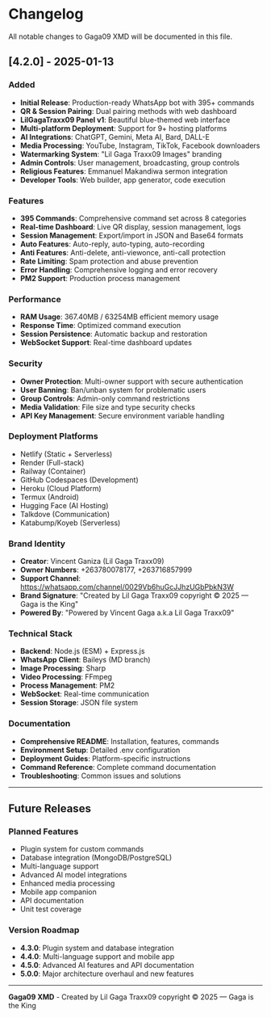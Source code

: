 # Changelog

All notable changes to Gaga09 XMD will be documented in this file.

## [4.2.0] - 2025-01-13

### Added
- **Initial Release**: Production-ready WhatsApp bot with 395+ commands
- **QR & Session Pairing**: Dual pairing methods with web dashboard
- **LilGagaTraxx09 Panel v1**: Beautiful blue-themed web interface
- **Multi-platform Deployment**: Support for 9+ hosting platforms
- **AI Integrations**: ChatGPT, Gemini, Meta AI, Bard, DALL-E
- **Media Processing**: YouTube, Instagram, TikTok, Facebook downloaders
- **Watermarking System**: "Lil Gaga Traxx09 Images" branding
- **Admin Controls**: User management, broadcasting, group controls
- **Religious Features**: Emmanuel Makandiwa sermon integration
- **Developer Tools**: Web builder, app generator, code execution

### Features
- **395 Commands**: Comprehensive command set across 8 categories
- **Real-time Dashboard**: Live QR display, session management, logs
- **Session Management**: Export/import in JSON and Base64 formats
- **Auto Features**: Auto-reply, auto-typing, auto-recording
- **Anti Features**: Anti-delete, anti-viewonce, anti-call protection
- **Rate Limiting**: Spam protection and abuse prevention
- **Error Handling**: Comprehensive logging and error recovery
- **PM2 Support**: Production process management

### Performance
- **RAM Usage**: 367.40MB / 63254MB efficient memory usage
- **Response Time**: Optimized command execution
- **Session Persistence**: Automatic backup and restoration
- **WebSocket Support**: Real-time dashboard updates

### Security
- **Owner Protection**: Multi-owner support with secure authentication
- **User Banning**: Ban/unban system for problematic users
- **Group Controls**: Admin-only command restrictions
- **Media Validation**: File size and type security checks
- **API Key Management**: Secure environment variable handling

### Deployment Platforms
- Netlify (Static + Serverless)
- Render (Full-stack)
- Railway (Container)
- GitHub Codespaces (Development)
- Heroku (Cloud Platform)
- Termux (Android)
- Hugging Face (AI Hosting)
- Talkdove (Communication)
- Katabump/Koyeb (Serverless)

### Brand Identity
- **Creator**: Vincent Ganiza (Lil Gaga Traxx09)
- **Owner Numbers**: +263780078177, +263716857999
- **Support Channel**: https://whatsapp.com/channel/0029Vb6huGcJJhzUGbPbkN3W
- **Brand Signature**: "Created by Lil Gaga Traxx09 copyright ©️ 2025 — Gaga is the King"
- **Powered By**: "Powered by Vincent Gaga a.k.a Lil Gaga Traxx09"

### Technical Stack
- **Backend**: Node.js (ESM) + Express.js
- **WhatsApp Client**: Baileys (MD branch)
- **Image Processing**: Sharp
- **Video Processing**: FFmpeg
- **Process Management**: PM2
- **WebSocket**: Real-time communication
- **Session Storage**: JSON file system

### Documentation
- **Comprehensive README**: Installation, features, commands
- **Environment Setup**: Detailed .env configuration
- **Deployment Guides**: Platform-specific instructions
- **Command Reference**: Complete command documentation
- **Troubleshooting**: Common issues and solutions

---

## Future Releases

### Planned Features
- Plugin system for custom commands
- Database integration (MongoDB/PostgreSQL)
- Multi-language support
- Advanced AI model integrations
- Enhanced media processing
- Mobile app companion
- API documentation
- Unit test coverage

### Version Roadmap
- **4.3.0**: Plugin system and database integration
- **4.4.0**: Multi-language support and mobile app
- **4.5.0**: Advanced AI features and API documentation
- **5.0.0**: Major architecture overhaul and new features

---

**Gaga09 XMD** - Created by Lil Gaga Traxx09 copyright ©️ 2025 — Gaga is the King
